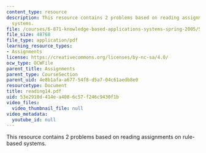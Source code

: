 ```yaml
---
content_type: resource
description: This resource contains 2 problems based on reading assignments on rule-based
  systems.
file: /courses/6-871-knowledge-based-applications-systems-spring-2005/53e2910d414ea4086c57f246c9430f1b_reading14.pdf
file_size: 48768
file_type: application/pdf
learning_resource_types:
- Assignments
license: https://creativecommons.org/licenses/by-nc-sa/4.0/
ocw_type: OCWFile
parent_title: Assignments
parent_type: CourseSection
parent_uid: 4e8b1afa-a677-54f8-d5a7-04c61aedb8e0
resourcetype: Document
title: reading14.pdf
uid: 53e2910d-414e-a408-6c57-f246c9430f1b
video_files:
  video_thumbnail_file: null
video_metadata:
  youtube_id: null
---
```

This resource contains 2 problems based on reading assignments on rule-based systems.